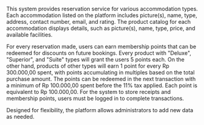 This system provides reservation service for various accommodation types. Each accommodation listed on the platform includes picture(s), name, type, address, contact number, email, and rating. The product catalog for each accommodation displays details, such as picture(s), name, type, price, and available facilities.

For every reservation made, users can earn membership points that can be redeemed for discounts on future bookings. Every product with "Deluxe", "Superior", and "Suite" types will grant the users 5 points each. On the other hand, products of other types will earn 1 point for every Rp 300.000,00 spent, with points accumulating in multiples based on the total purchase amount. The points can be redeemed in the next transaction with a minimum of Rp 100.000,00 spent before the 11% tax applied. Each point is equivalent to Rp 100.000,00. For the system to store receipts and membership points, users must be logged in to complete transactions.

Designed for flexibility, the platform allows administrators to add new data as needed.
